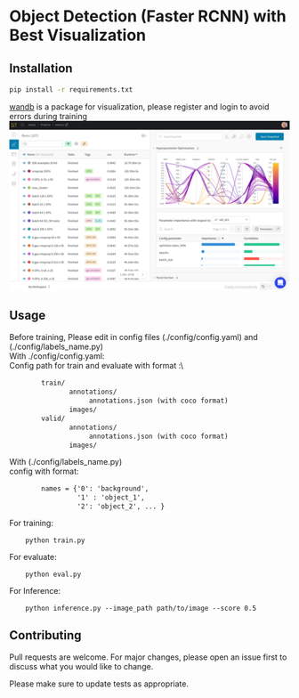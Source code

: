 # Object Detection (Faster RCNN) with Best Visualization

## Installation

```bash
pip install -r requirements.txt
```

[wandb](wandb.ai) is a package for visualization, please register and login to avoid errors during training
![alt text](images/visualization.png)

## Usage
Before training, Please edit in config files (./config/config.yaml) and (./config/labels_name.py)\
With ./config/config.yaml:\
Config path for train and evaluate with format :\
```
        train/
               annotations/
                    annotations.json (with coco format)
               images/
        valid/
               annotations/
                    annotations.json (with coco format)
               images/
```              

With (./config/labels_name.py)\
config with format:
```
        names = {'0': 'background',
                 '1' : 'object_1',
                 '2': 'object_2', ... }
```               
                 
For training:
```
    python train.py
```
For evaluate:
```
    python eval.py
```
For Inference:
```
    python inference.py --image_path path/to/image --score 0.5
```

## Contributing
Pull requests are welcome. For major changes, please open an issue first to discuss what you would like to change.

Please make sure to update tests as appropriate.
